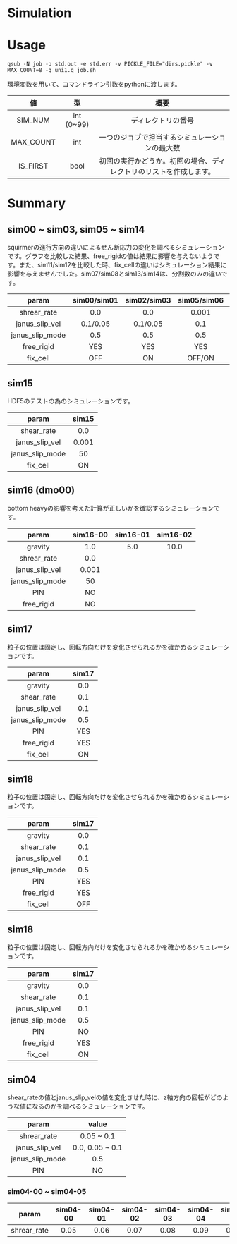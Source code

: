 # Simulation

# Usage
```
qsub -N job -o std.out -e std.err -v PICKLE_FILE="dirs.pickle" -v MAX_COUNT=8 -q uni1.q job.sh
```
環境変数を用いて、コマンドライン引数をpythonに渡します。

|値|型|概要|
|:-:|:-:|:-:|
|SIM_NUM|int (0~99)|ディレクトリの番号|
|MAX_COUNT|int|一つのジョブで担当するシミュレーションの最大数|
|IS_FIRST|bool|初回の実行かどうか。初回の場合、ディレクトリのリストを作成します。|

# Summary
## sim00 ~ sim03, sim05 ~ sim14
squirmerの進行方向の違いによるせん断応力の変化を調べるシミュレーションです。グラフを比較した結果、free_rigidの値は結果に影響を与えないようです。また、sim11/sim12を比較した時、fix_cellの違いはシミュレーション結果に影響を与えませんでした。sim07/sim08とsim13/sim14は、分割数のみの違いです。

|param          |sim00/sim01|sim02/sim03|sim05/sim06|sim07/sim08|sim09/sim10|sim11/sim12|sim13/sim14|
|:-:            |        :-:|        :-:|        :-:|        :-:|        :-:|        :-:|        :-:|
|shrear_rate    |        0.0|        0.0|      0.001|        0.0|        0.0|        0.0|        0.0|
|janus_slip_vel |   0.1/0.05|   0.1/0.05|        0.1|   0.1/0.05|   0.1/0.05|      0.001|   0.1/0.05|
|janus_slip_mode|        0.5|        0.5|        0.5|        0.5|        0.5|         50|        0.5|
|free_rigid     |        YES|        YES|        YES|         NO|         NO|         NO|         NO|
|fix_cell       |        OFF|         ON|     OFF/ON|         ON|        OFF|     OFF/ON|         ON|

## sim15
HDF5のテストの為のシミュレーションです。

|param          |sim15|
|:-:            |  :-:|
|shear_rate     |  0.0|
|janus_slip_vel |0.001|
|janus_slip_mode|   50|
|fix_cell       |   ON|

## sim16 (dmo00)
bottom heavyの影響を考えた計算が正しいかを確認するシミュレーションです。

|param          |sim16-00|sim16-01|sim16-02|
|:-:            |     :-:|     :-:|     :-:|
|gravity        |     1.0|     5.0|    10.0|
|shrear_rate    |     0.0|
|janus_slip_vel |   0.001|
|janus_slip_mode|      50|
|PIN            |      NO|
|free_rigid     |      NO|

## sim17
粒子の位置は固定し、回転方向だけを変化させられるかを確かめるシミュレーションです。

 |param          |sim17|
 |:-:            |  :-:|
 |gravity        |  0.0|
 |shear_rate     |  0.1|
 |janus_slip_vel |  0.1|
 |janus_slip_mode|  0.5|
 |PIN            |  YES|
 |free_rigid     |  YES|
 |fix_cell       |   ON|

## sim18
粒子の位置は固定し、回転方向だけを変化させられるかを確かめるシミュレーションです。

 |param          |sim17|
 |:-:            |  :-:|
 |gravity        |  0.0|
 |shear_rate     |  0.1|
 |janus_slip_vel |  0.1|
 |janus_slip_mode|  0.5|
 |PIN            |  YES|
 |free_rigid     |  YES|
 |fix_cell       |  OFF|

## sim18
粒子の位置は固定し、回転方向だけを変化させられるかを確かめるシミュレーションです。

 |param          |sim17|
 |:-:            |  :-:|
 |gravity        |  0.0|
 |shear_rate     |  0.1|
 |janus_slip_vel |  0.1|
 |janus_slip_mode|  0.5|
 |PIN            |   NO|
 |free_rigid     |  YES|
 |fix_cell       |   ON|

## sim04
shear_rateの値とjanus_slip_velの値を変化させた時に、z軸方向の回転がどのような値になるのかを調べるシミュレーションです。

|param          |          value|
|:-:            |            :-:|
|shrear_rate    |     0.05 ~ 0.1|
|janus_slip_vel |0.0, 0.05 ~ 0.1|
|janus_slip_mode|            0.5|
|PIN            |             NO|

### sim04-00 ~ sim04-05
|param         |       sim04-00|       sim04-01|       sim04-02|       sim04-03|       sim04-04|       sim04-05|
|:-:           |            :-:|            :-:|            :-:|            :-:|            :-:|            :-:|
|shrear_rate   |           0.05|           0.06|           0.07|           0.08|           0.09|           0.10|
